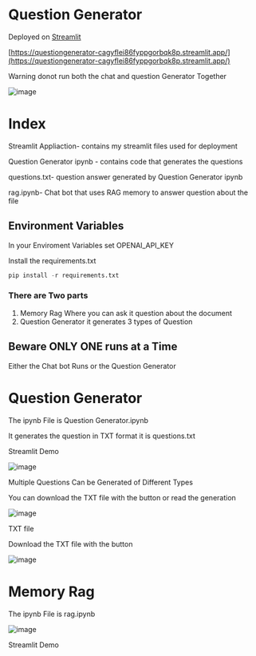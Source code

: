 
# Question Generator

Deployed on [Streamlit](https://questiongenerator-cagyflei86fyppgorbqk8p.streamlit.app/)

[https://questiongenerator-cagyflei86fyppgorbqk8p.streamlit.app/](https://questiongenerator-cagyflei86fyppgorbqk8p.streamlit.app/)

Warning donot run both the chat and question Generator Together

![image](https://github.com/Suyash018/Question_Generator/assets/73903830/1dd33b13-a04c-4af9-8e10-b811fe7f81ba)

# Index

Streamlit Appliaction- contains my streamlit files used for deployment

Question Generator ipynb - contains code that generates the questions

questions.txt- question answer generated by Question Generator ipynb

rag.ipynb- Chat bot that uses RAG memory to answer question about the file

## Environment Variables

In your Enviroment Variables set OPENAI_API_KEY

Install the requirements.txt

```python
pip install -r requirements.txt
```

### There are Two parts

1. Memory Rag Where you can ask it question about the document
2. Question Generator it generates 3 types of Question

## Beware ONLY ONE runs at a Time

Either the Chat bot Runs or the Question Generator

# Question Generator

The ipynb File is Question Generator.ipynb

It generates the question in TXT format it is questions.txt

Streamlit Demo

![image](https://github.com/Suyash018/Question_Generator/assets/73903830/3c0f9464-547a-436c-8465-fdba32fdbf94)


Multiple Questions Can be Generated of Different Types

You can download the TXT file with the button or read the generation

![image](https://github.com/Suyash018/Question_Generator/assets/73903830/cc962996-ba50-45d5-9c7c-470f71326679)

TXT file

Download the TXT file with the button

![image](https://github.com/Suyash018/Question_Generator/assets/73903830/7a38d6a9-7fb0-47a3-b644-a2135fb13f5e)


# Memory Rag

The ipynb File is rag.ipynb

![image](https://github.com/Suyash018/Question_Generator/assets/73903830/6c15db62-90c1-4ac0-8751-882f094d432c)


Streamlit Demo


